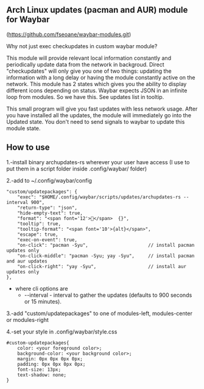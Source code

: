 Arch Linux updates (pacman and AUR)  module for Waybar
---------------------------------------------
(https://github.com/fseoane/waybar-modules.git)

Why not just exec checkupdates in custom waybar module?

This module will provide relevant local information constantly and periodically update data from the network in backgroud. Direct "checkupdates" will only give you one of two things: updating the information with a long delay or having the module constantly active on the network.
This module has 2 states which gives you the ability to display different icons depending on status.
Waybar expects JSON in an infinite loop from modules. So we have this.
See updates list in tooltip.

This small program will give you fast updates with less network usage. After you have installed all the updates, the module will immediately go into the Updated state. You don't need to send signals to waybar to update this module state.

How to use
----------

1.-install binary archupdates-rs wherever your user have access (I use to put them in a script folder inside .config/waybar/ folder)

2.-add to ~/.config/waybar/config

    "custom/updatepackages": {
        "exec": "$HOME/.config/waybar/scripts/updates/archupdates-rs --interval 900",
        "return-type": "json",
        "hide-empty-text": true,
        "format": "<span font='12'>󰏖</span>  {}",
        "tooltip": true,
        "tooltip-format": "<span font='10'>{alt}</span>",
        "escape": true,
        "exec-on-event": true,
        "on-click": "pacman -Syu",                      // install pacman updates only
        "on-click-middle": "pacman -Syu; yay -Syu",     // install pacman and aur updates
        "on-click-right": "yay -Syu",                   // install aur updates only
    },
* where cli options are
  * --interval - interval to gather the updates (defaults to 900 seconds or 15 minutes).

3.-add "custom/updatepackages" to one of modules-left, modules-center or modules-right

4.-set your style in .config/waybar/style.css

    #custom-updatepackages{
        color: <your foreground color>;
        background-color: <your background color>;
        margin: 0px 0px 0px 0px;
        padding: 0px 0px 0px 0px;
        font-size: 13px;
        text-shadow: none;
    }

